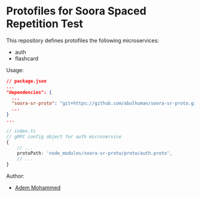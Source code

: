 # Protofiles for Soora Spaced Repetition Test

This repository defines protofiles the following microservices:

- auth
- flashcard

Usage:

```json
// package.json
...
"dependencies": {
  ...
  "soora-sr-proto": "git+https://github.com/abulhuman/soora-sr-proto.git",
  ...
}
...
```

```ts
// index.ts
// gRPC config object for auth microservice
{
    // ...
    protoPath: 'node_modules/soora-sr-proto/proto/auth.proto',
    // ...
}
```

Author:

- [Adem Mohammed](abulhuman.dev@gmail.com)

